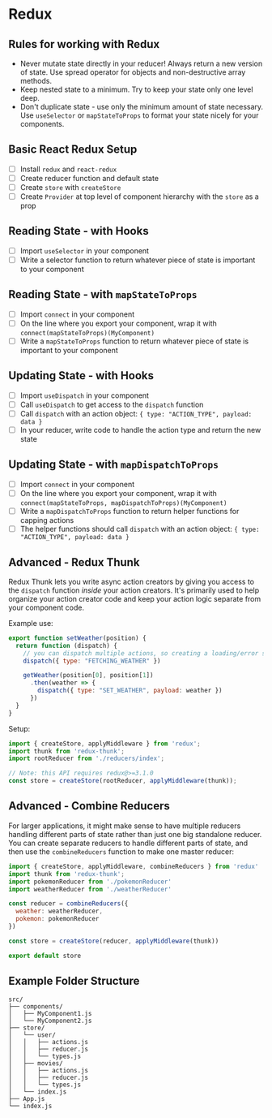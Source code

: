# Redux 

## Rules for working with Redux
- Never mutate state directly in your reducer! Always return a new version of state. Use spread operator for objects and non-destructive array methods.
- Keep nested state to a minimum. Try to keep your state only one level deep.
- Don't duplicate state - use only the minimum amount of state necessary. Use `useSelector` or `mapStateToProps` to format your state nicely for your components.

## Basic React Redux Setup
- [ ] Install `redux` and `react-redux`
- [ ] Create reducer function and default state
- [ ] Create `store` with `createStore`
- [ ] Create `Provider` at top level of component hierarchy with the `store` as a prop

## Reading State - with Hooks
- [ ] Import `useSelector` in your component
- [ ] Write a selector function to return whatever piece of state is important to your component

## Reading State - with `mapStateToProps`
- [ ] Import `connect` in your component
- [ ] On the line where you export your component, wrap it with `connect(mapStateToProps)(MyComponent)`
- [ ] Write a `mapStateToProps` function to return whatever piece of state is important to your component

## Updating State - with Hooks
- [ ] Import `useDispatch` in your component
- [ ] Call `useDispatch` to get access to the `dispatch` function
- [ ] Call `dispatch` with an action object: `{ type: "ACTION_TYPE", payload: data }`
- [ ] In your reducer, write code to handle the action type and return the new state

## Updating State - with `mapDispatchToProps`
- [ ] Import `connect` in your component
- [ ] On the line where you export your component, wrap it with `connect(mapStateToProps, mapDispatchToProps)(MyComponent)`
- [ ] Write a `mapDispatchToProps` function to return helper functions for capping actions
- [ ] The helper functions should call `dispatch` with an action object: `{ type: "ACTION_TYPE", payload: data }`

## Advanced - Redux Thunk
Redux Thunk lets you write async action creators by giving you access to the `dispatch` function *inside* your action creators. It's primarily used to help organize your action creator code and keep your action logic separate from your component code.

Example use:
```js
export function setWeather(position) {
  return function (dispatch) {
    // you can dispatch multiple actions, so creating a loading/error state is easier
    dispatch({ type: "FETCHING_WEATHER" })

    getWeather(position[0], position[1])
      .then(weather => {
        dispatch({ type: "SET_WEATHER", payload: weather })
      })
  }
} 
```

Setup:
```js
import { createStore, applyMiddleware } from 'redux';
import thunk from 'redux-thunk';
import rootReducer from './reducers/index';

// Note: this API requires redux@>=3.1.0
const store = createStore(rootReducer, applyMiddleware(thunk));
```

## Advanced - Combine Reducers

For larger applications, it might make sense to have multiple reducers handling different parts of state rather than just one big standalone reducer. You can create separate reducers to handle different parts of state, and then use the `combineReducers` function to make one master reducer:

```js
import { createStore, applyMiddleware, combineReducers } from 'redux'
import thunk from 'redux-thunk';
import pokemonReducer from './pokemonReducer'
import weatherReducer from './weatherReducer'

const reducer = combineReducers({
  weather: weatherReducer,
  pokemon: pokemonReducer
})

const store = createStore(reducer, applyMiddleware(thunk))

export default store
```

## Example Folder Structure
```
src/
├── components/
│   ├── MyComponent1.js
│   └── MyComponent2.js
├── store/
│   └── user/
│   │   ├── actions.js
│   │   ├── reducer.js
│   │   └── types.js
│   ├── movies/
│   │   ├── actions.js
│   │   ├── reducer.js
│   │   └── types.js
│   └── index.js
├── App.js
└── index.js
```